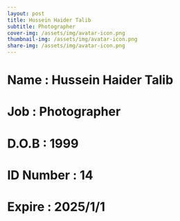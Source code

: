 ```yaml
---
layout: post
title: Hussein Haider Talib
subtitle: Photographer
cover-img: /assets/img/avatar-icon.png
thumbnail-img: /assets/img/avatar-icon.png
share-img: /assets/img/avatar-icon.png
---
```


# Name : Hussein Haider Talib 
# Job : Photographer
# D.O.B : 1999
# ID Number : 14
# Expire : 2025/1/1
